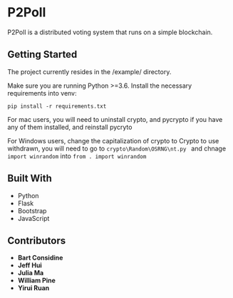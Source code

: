 # P2Poll
P2Poll is a distributed voting system that runs on a simple blockchain.

## Getting Started
The project currently resides in the /example/ directory.

Make sure you are running Python >=3.6. Install the necessary requirements into venv:
```
pip install -r requirements.txt
```

For mac users, you will need to uninstall crypto, and pycrypto if you have any of them installed, and reinstall pycryto

For Windows users, change the capitalization of crypto to Crypto to use withdrawn, you will need to go to ```crypto\Random\OSRNG\nt.py ``` and chnage   ```import winrandom```   into ```from . import winrandom```

## Built With
* Python
* Flask
* Bootstrap
* JavaScript

## Contributors
* **Bart Considine**
* **Jeff Hui**
* **Julia Ma**
* **William Pine**
* **Yirui Ruan**
